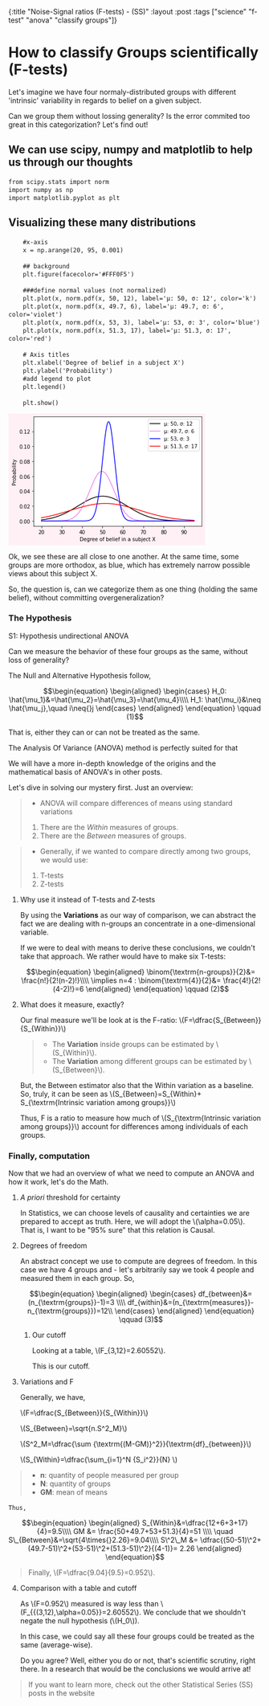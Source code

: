 {:title "Noise-Signal ratios (F-tests) - (SS)"
 :layout :post
 :tags  ["science" "f-test" "anova" "classify groups"]}


# How to classify Groups scientifically (F-tests)

Let's imagine we have four normaly-distributed groups with different
'intrinsic' variability in regards to belief on a given subject.

Can we group them without lossing generality? Is the error commited too great in this categorization?
Let's find out!
 
<a id="org86097b2"></a>

## We can use scipy, numpy and matplotlib to help us through our thoughts

    from scipy.stats import norm
    import numpy as np
    import matplotlib.pyplot as plt

##  Visualizing these many distributions

        #x-axis
        x = np.arange(20, 95, 0.001)
        
        ## background
        plt.figure(facecolor='#FFF0F5')
        
        ###define normal values (not normalized)
        plt.plot(x, norm.pdf(x, 50, 12), label='μ: 50, σ: 12', color='k')
        plt.plot(x, norm.pdf(x, 49.7, 6), label='μ: 49.7, σ: 6', color='violet')
        plt.plot(x, norm.pdf(x, 53, 3), label='μ: 53, σ: 3', color='blue')
        plt.plot(x, norm.pdf(x, 51.3, 17), label='μ: 51.3, σ: 17', color='red')
        
        # Axis titles
        plt.xlabel('Degree of belief in a subject X')
        plt.ylabel('Probability')
        #add legend to plot
        plt.legend()
        
        plt.show()
 
 <img src="./../../img/normal.png" alt="" align="center" title="Normals" class="img" />

Ok, we see these are all close to one another. At the same time, some
groups are more orthodox, as blue, which has extremely narrow possible
views about this subject X. 

So, the question is, can we categorize them
as one thing (holding the same belief), without committing
overgeneralization?

### The Hypothesis

S1: Hypothesis undirectional ANOVA

Can we measure the behavior of these four groups as the same, without
loss of generality?

The Null and Alternative Hypothesis follow,

$$\begin{equation}
     \begin{aligned}
     \begin{cases}
      H_0: \hat{\mu_1}&=\hat{\mu_2}=\hat{\mu_3}=\hat{\mu_4}\\\\
      H_1: \hat{\mu_i}&\neq \hat{\mu_j},\quad i\neq{}j
     \end{cases}
     \end{aligned}
     \end{equation} \qquad (1)$$

That is, either they can or can not be treated as the same.

The Analysis Of Variance (ANOVA) method is perfectly suited for that

We will have a more in-depth knowledge of the origins and the
mathematical basis of ANOVA's in other posts.

Let's dive in solving our mystery first. Just an overview:

> -   ANOVA will compare differences of means using standard variations
>	1.   There are the *Within* measures of groups.
>	2.   There are the *Between* measures of groups.

> -   Generally, if we wanted to compare directly among two groups, we would use:
>    1.   T-tests
>    2.   Z-tests

1.  Why use it instead of T-tests and Z-tests

    By using the **Variations** as our way of comparison, we can
    abstract the fact we are dealing with n-groups an concentrate in a
    one-dimensional variable.

    If we were to deal with means to derive these conclusions, we
    couldn't take that approach. We rather would have to make six
    T-tests:

    $$\begin{equation}
    \begin{aligned}
    \binom{\textrm{n-groups}}{2}&= \frac{n!}{2!(n-2)!}\\\\
    \implies n=4 : \binom{\textrm{4}}{2}&= \frac{4!}{2!(4-2)!}=6
    \end{aligned}
    \end{equation} \qquad (2)$$

2.  What does it measure, exactly?

    Our final measure we'll be look at is the F-ratio:
    \\(F=\dfrac{S_{Between}}{S_{Within}}\\)

    >   - The **Variation** inside groups can be estimated by
    >    \\(S_{Within}\\).
    >   - The **Variation** among different groups can be estimated by
    >    \\(S_{Between}\\).

    But, the Between estimator also that the Within variation as a
    baseline. So, truly, it can be seen as \\(S_{Between}=S_{Within}+
    S_{\textrm{Intrinsic variation among groups}}\\)

    Thus, F is a ratio to measure how much of
    \\(S\_{\textrm{Intrinsic variation among groups}}\\) account for differences among individuals of each groups.

### Finally, computation

Now that we had an overview of what we need to compute an ANOVA and how
it work, let's do the Math.

1.  *A priori* threshold for certainty

    In Statistics, we can choose levels of causality and certainties we
    are prepared to accept as truth. Here, we will adopt the
    \\(\alpha=0.05\\). That is, I want to be "95% sure" that this relation
    is Causal.

2.  Degrees of freedom

    An abstract concept we use to compute are degrees of freedom. In
    this case we have 4 groups and - let's arbitrarily say we took 4
    people and measured them in each group. So,

    $$\begin{equation}
            \begin{aligned}
            \begin{cases}
            df_{between}&=(n_{\textrm{groups}}-1)=3 \\\\
            df_{within}&=(n_{\textrm{measures}}-n_{\textrm{groups}})=12\\
            \end{cases}
            \end{aligned}
            \end{equation} \qquad (3)$$

    1.  Our cutoff

        Looking at a table, \\(F_{3,12}=2.60552\\).

        This is our cutoff.

3.  Variations and F

    Generally, we have,

	\\(F=\dfrac{S\_{Between}}{S\_{Within}}\\)
	
	\\(S\_{Between}=\sqrt{n.S^2\_M}\\)
	
	\\(S^2\_M=\dfrac{\sum {\textrm{(M-GM)}\^2}}{\textrm{df}\_{between}}\\)
	
	\\(S\_{Within}=\dfrac{\sum\_{i=1}\^N {S\_i\^2}}{N} \\)

	<!--  -->
>    -   **n**: quantity of people measured per group
>    -   **N**: quantity of groups
>    -   **GM**: mean of means

	Thus,

<!--  \implies S^2\_M&=\dfrac{(50-51)^2+(49.7-51)^2+(53-51)^2+(51.3-51)^2}{(4-1)}= 2.26\\\\ -->
<!-- \quad S\_{Between}&=\sqrt{4\times{}2.26}=9.04\\\\ -->
<!-- GM &= \frac{50+49.7+53+51.3}{4}=51 \\\\ -->

$$\begin{equation}
\begin{aligned}
S_{Within}&=\dfrac{12+6+3+17}{4}=9.5\\\\
GM &= \frac{50+49.7+53+51.3}{4}=51 \\\\
\quad S\_{Between}&=\sqrt{4\times{}2.26}=9.04\\\\
S\^2\_M &= \dfrac{(50-51)\^2+(49.7-51)\^2+(53-51)\^2+(51.3-51)\^2}{(4-1)}= 2.26
\end{aligned}
\end{equation}$$

> Finally, \\(F=\dfrac{9.04}{9.5}=0.952\\).

4.  Comparison with a table and cutoff

    As \\(F=0.952\\) measured is way less than
    \\(F_{\{(3,12),\alpha=0.05\}}=2.60552\\). We conclude that we
    shouldn't negate the null hypothesis (\\(H_0\\)).

    In this case, we could say all these four groups could be treated as
    the same (average-wise).

    Do you agree? Well, either you do or not, that's scientific scrutiny,
    right there. In a research that would be the conclusions we would arrive at!
	
> If you want to learn more, check out the other Statistical Series (SS) posts in the website
